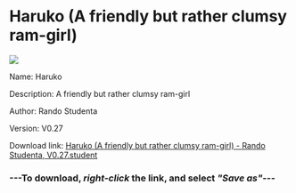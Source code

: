 # Haruko (A friendly but rather clumsy ram-girl)

<img src = "https://raw.githubusercontent.com/Arbiter1223/Koukou-Gurashi-Custom-Students/master/Students/Files/Haruko%20(A%20friendly%20but%20rather%20clumsy%20ram-girl).png">

Name: Haruko

Description: A friendly but rather clumsy ram-girl

Author: Rando Studenta

Version: V0.27

Download link: <a href="https://raw.githubusercontent.com/Arbiter1223/Koukou-Gurashi-Custom-Students/master/Students/Files/Haruko%20(A%20friendly%20but%20rather%20clumsy%20ram-girl)%20-%20Rando%20Studenta%2C%20V0.27.student">Haruko (A friendly but rather clumsy ram-girl) - Rando Studenta, V0.27.student</a>

### ---**To download, _right-click_ the link, and select _"Save as"_**---

